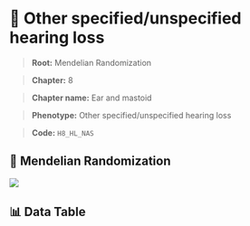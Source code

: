 # 🧪 Other specified/unspecified hearing loss

> **Root:** Mendelian Randomization

> **Chapter:** 8  

> **Chapter name:** Ear and mastoid

> **Phenotype:** Other specified/unspecified hearing loss  

> **Code:** `H8_HL_NAS`

## 🧬 Mendelian Randomization  

<img src="/MR/Figures/Forward/H8_HL_NAS.png"/>

## 📊 Data Table

<CsvTableMRF src="/public/MR/Data/Forward/H8_HL_NAS.csv"/>
